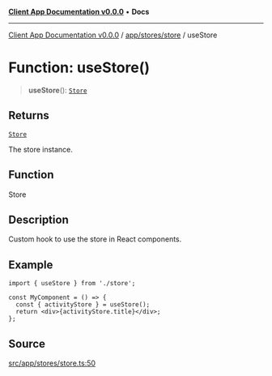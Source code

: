 [**Client App Documentation v0.0.0**](../../../../README.md) • **Docs**

***

[Client App Documentation v0.0.0](../../../../README.md) / [app/stores/store](../README.md) / useStore

# Function: useStore()

> **useStore**(): [`Store`](../interfaces/Store.md)

## Returns

[`Store`](../interfaces/Store.md)

The store instance.

## Function

Store

## Description

Custom hook to use the store in React components.

## Example

```tsx
import { useStore } from './store';

const MyComponent = () => {
  const { activityStore } = useStore();
  return <div>{activityStore.title}</div>;
};
```

## Source

[src/app/stores/store.ts:50](https://github.com/jimmykurian/Reactivities/blob/53b13a08b38b7d13db7685da19b0f30adc1de6b5/client-app/src/app/stores/store.ts#L50)
